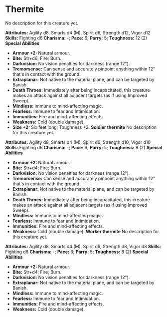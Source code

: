 # Thermite

No description for this creature yet.

**Attributes:** Agility d8, Smarts d4 (M), Spirit d6, Strength d12,
Vigor d12
**Skills:** Fighting d6
**Charisma:** -; **Pace:** 6; **Parry:** 5; **Toughness:** 12 (2)
**Special Abilities**

- **Armour +2:** Natural armour.
- **Bite:** Str+d6; Fire; Burn.
- **Darkvision:** No vision penalties for darkness (range 12").
- **Tremorsense:** Can sense and accurately pinpoint anything within
12" that's in contact with the ground.
- **Extraplanar:** Not native to the material plane, and can be targeted
by Banish.
- **Death Throes:** Immediately after being incapacitated, this creature
makes an attack against all adjacent targets (as if using Improved
Sweep).
- **Mindless:** Immune to mind-affecting magic.
- **Fearless:** Immune to fear and Intimidation.
- **Immunities:** Fire and mind-affecting effects.
- **Weakness:** Cold (double damage).
- **Size +2:** Six feet long; Toughness +2.
**Soldier thermite**
No description for this creature yet.

**Attributes:** Agility d8, Smarts d4 (M), Spirit d6, Strength d10,
Vigor d10
**Skills:** Fighting d6
**Charisma:** -; **Pace:** 6; **Parry:** 5; **Toughness:** 9 (2)
**Special Abilities**

- **Armour +2:** Natural armour.
- **Bite:** Str+d4; Fire; Burn.
- **Darkvision:** No vision penalties for darkness (range 12").
- **Tremorsense:** Can sense and accurately pinpoint anything within
12" that's in contact with the ground.
- **Extraplanar:** Not native to the material plane, and can be targeted
by Banish.
- **Death Throes:** Immediately after being incapacitated, this creature
makes an attack against all adjacent targets (as if using Improved
Sweep).
- **Mindless:** Immune to mind-affecting magic.
- **Fearless:** Immune to fear and Intimidation.
- **Immunities:** Fire and mind-affecting effects.
- **Weakness:** Cold (double damage).
**Worker thermite**
No description for this creature yet.

**Attributes:** Agility d8, Smarts d4 (M), Spirit d6, Strength d8, Vigor
d8
**Skills:** Fighting d6
**Charisma:** -; **Pace:** 6; **Parry:** 5; **Toughness:** 8 (2)
**Special Abilities**

- **Armour +2:** Natural armour.
- **Bite:** Str+d4; Fire; Burn.
- **Darkvision:** No vision penalties for darkness (range 12").
- **Extraplanar:** Not native to the material plane, and can be targeted
by Banish.
- **Mindless:** Immune to mind-affecting magic.
- **Fearless:** Immune to fear and Intimidation.
- **Immunities:** Fire and mind-affecting effects.
- **Weakness:** Cold (double damage).
